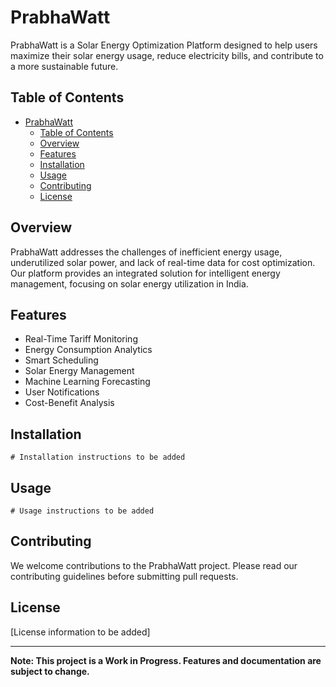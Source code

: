 # PrabhaWatt

PrabhaWatt is a Solar Energy Optimization Platform designed to help users maximize their solar energy usage, reduce electricity bills, and contribute to a more sustainable future.

## Table of Contents

- [PrabhaWatt](#prabhawatt)
  - [Table of Contents](#table-of-contents)
  - [Overview](#overview)
  - [Features](#features)
  - [Installation](#installation)
  - [Usage](#usage)
  - [Contributing](#contributing)
  - [License](#license)

## Overview

PrabhaWatt addresses the challenges of inefficient energy usage, underutilized solar power, and lack of real-time data for cost optimization. Our platform provides an integrated solution for intelligent energy management, focusing on solar energy utilization in India.

## Features

- Real-Time Tariff Monitoring
- Energy Consumption Analytics
- Smart Scheduling
- Solar Energy Management
- Machine Learning Forecasting
- User Notifications
- Cost-Benefit Analysis

## Installation

```
# Installation instructions to be added
```

## Usage

```
# Usage instructions to be added
```

## Contributing

We welcome contributions to the PrabhaWatt project. Please read our contributing guidelines before submitting pull requests.

## License

[License information to be added]

---

**Note: This project is a Work in Progress. Features and documentation are subject to change.**
